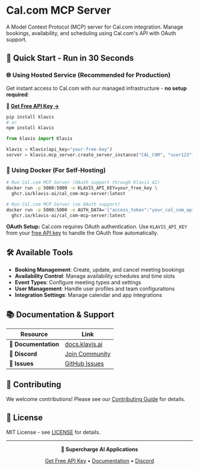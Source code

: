 # Cal.com MCP Server

A Model Context Protocol (MCP) server for Cal.com integration. Manage bookings, availability, and scheduling using Cal.com's API with OAuth support.

## 🚀 Quick Start - Run in 30 Seconds

### 🌐 Using Hosted Service (Recommended for Production)

Get instant access to Cal.com with our managed infrastructure - **no setup required**:

**🔗 [Get Free API Key →](https://www.klavis.ai/home/api-keys)**

```bash
pip install klavis
# or
npm install klavis
```

```python
from klavis import Klavis

klavis = Klavis(api_key="your-free-key")
server = klavis.mcp_server.create_server_instance("CAL_COM", "user123")
```

### 🐳 Using Docker (For Self-Hosting)

```bash
# Run Cal.com MCP Server (OAuth support through Klavis AI)
docker run -p 5000:5000 -e KLAVIS_API_KEY=your_free_key \
  ghcr.io/klavis-ai/cal_com-mcp-server:latest

# Run Cal.com MCP Server (no OAuth support)
docker run -p 5000:5000 -e AUTH_DATA='{"access_token":"your_cal_com_api_key_here"}' \
  ghcr.io/klavis-ai/cal_com-mcp-server:latest
```

**OAuth Setup:** Cal.com requires OAuth authentication. Use `KLAVIS_API_KEY` from your [free API key](https://www.klavis.ai/home/api-keys) to handle the OAuth flow automatically.

## 🛠️ Available Tools

- **Booking Management**: Create, update, and cancel meeting bookings
- **Availability Control**: Manage availability schedules and time slots
- **Event Types**: Configure meeting types and settings
- **User Management**: Handle user profiles and team configurations
- **Integration Settings**: Manage calendar and app integrations

## 📚 Documentation & Support

| Resource | Link |
|----------|------|
| **📖 Documentation** | [docs.klavis.ai](https://docs.klavis.ai) |
| **💬 Discord** | [Join Community](https://discord.gg/p7TuTEcssn) |
| **🐛 Issues** | [GitHub Issues](https://github.com/klavis-ai/klavis/issues) |

## 🤝 Contributing

We welcome contributions! Please see our [Contributing Guide](../../CONTRIBUTING.md) for details.

## 📜 License

MIT License - see [LICENSE](../../LICENSE) for details.

---

<div align="center">
  <p><strong>🚀 Supercharge AI Applications </strong></p>
  <p>
    <a href="https://www.klavis.ai">Get Free API Key</a> •
    <a href="https://docs.klavis.ai">Documentation</a> •
    <a href="https://discord.gg/p7TuTEcssn">Discord</a>
  </p>
</div>